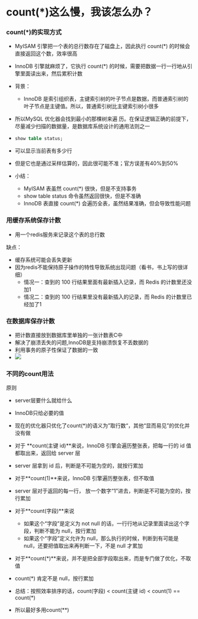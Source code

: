 # count(*)这么慢，我该怎么办？

### count(*)的实现方式

- MyISAM 引擎把一个表的总行数存在了磁盘上，因此执行 count(*) 的时候会直接返回这个数，效率很高
- InnoDB 引擎就麻烦了，它执行 count(*) 的时候，需要把数据一行一行地从引擎里面读出来，然后累积计数



- 背景：
  - InnoDB 是索引组织表，主键索引树的叶子节点是数据，而普通索引树的叶子节点是主键值。所以，普通索引树比主键索引树小很多
- 所以MySQL 优化器会找到最小的那棵树来遍 历。在保证逻辑正确的前提下，尽量减少扫描的数据量，是数据库系统设计的通用法则之一



- ```sql
  show table status;
  ```

- 可以显示当前表有多少行

- 但是它也是通过采样估算的，因此很可能不准；官方误差有40%到50%



- 小结：
  - MyISAM 表虽然 count(*) 很快，但是不支持事务
  - show table status 命令虽然返回很快，但是不准确
  - InnoDB 表直接 count(*) 会遍历全表，虽然结果准确，但会导致性能问题





### 用缓存系统保存计数

- 用一个redis服务来记录这个表的总行数



缺点：

- 缓存系统可能会丢失更新
- 因为redis不能保持原子操作的特性导致系统出现问题（看书，书上写的很详细）
  - 情况一：查到的 100 行结果里面有最新插入记录，而 Redis 的计数里还没加1
  - 情况二：查到的 100 行结果里没有最新插入的记录，而 Redis 的计数里已经加了1





### 在数据库保存计数

- 把计数直接放到数据库里单独的一张计数表C中
- 解决了崩溃丢失的问题,InnoDB是支持崩溃恢复不丢数据的
- 利用事务的原子性保证了数据的一致
- ![](images/会话A、B的执行时序图.png)





### 不同的count用法

原则

- server层要什么就给什么
- InnoDB只给必要的值
- 现在的优化器只优化了count(*)的语义为”取行数“，其他“显而易见”的优化并没有做



- 对于 **count(主键 id)**来说，InnoDB 引擎会遍历整张表，把每一行的 id 值都取出来，返回给 server 层
- server 层拿到 id 后，判断是不可能为空的，就按行累加



- 对于**count(1)**来说，InnoDB 引擎遍历整张表，但不取值
- server 层对于返回的每一行， 放一个数字“1”进去，判断是不可能为空的，按行累加



- 对于**count(字段)**来说
  - 如果这个“字段”是定义为 not null 的话，一行行地从记录里面读出这个字段，判断不能为 null，按行累加
  - 如果这个“字段”定义允许为 null，那么执行的时候，判断到有可能是 null，还要把值取出来再判断一下，不是 null 才累加



- 对于**count(*)**来说，并不是把全部字段取出来，而是专门做了优化，不取值
- count(*) 肯定不是 null，按行累加



- 总结：按照效率排序的话，count(字段) < count(主键 id) < count(1) == count(*)
- 所以最好多用count(**)